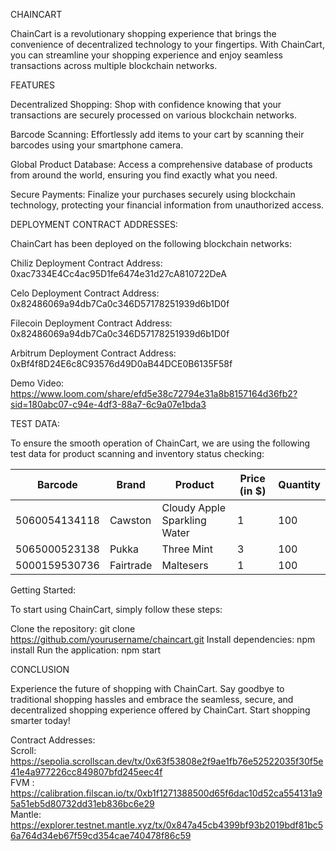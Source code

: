 CHAINCART

ChainCart is a revolutionary shopping experience that brings the convenience of decentralized technology to your fingertips. With ChainCart, you can streamline your shopping experience and enjoy seamless transactions across multiple blockchain networks.

FEATURES

Decentralized Shopping: Shop with confidence knowing that your transactions are securely processed on various blockchain networks.

Barcode Scanning: Effortlessly add items to your cart by scanning their barcodes using your smartphone camera.

Global Product Database: Access a comprehensive database of products from around the world, ensuring you find exactly what you need.

Secure Payments: Finalize your purchases securely using blockchain technology, protecting your financial information from unauthorized access.

DEPLOYMENT CONTRACT ADDRESSES:

ChainCart has been deployed on the following blockchain networks:

Chiliz Deployment Contract Address: 0xac7334E4Cc4ac95D1fe6474e31d27cA810722DeA


Celo Deployment Contract Address: 0x82486069a94db7Ca0c346D57178251939d6b1D0f


Filecoin Deployment Contract Address: 0x82486069a94db7Ca0c346D57178251939d6b1D0f


Arbitrum Deployment Contract Address: 0xBf4f8D24E6c8C93576d49D0aB44DCE0B6135F58f

Demo Video: https://www.loom.com/share/efd5e38c72794e31a8b8157164d36fb2?sid=180abc07-c94e-4df3-88a7-6c9a07e1bda3

TEST DATA:

To ensure the smooth operation of ChainCart, we are using the following test data for product scanning and inventory status checking:

| Barcode      | Brand       | Product                   | Price (in $) | Quantity |
|--------------|-------------|---------------------------|--------------|----------|
| 5060054134118 | Cawston     | Cloudy Apple Sparkling Water | 1        | 100      |
| 5065000523138 | Pukka       | Three Mint                | 3           | 100      |
| 5000159530736 | Fairtrade   | Maltesers                 | 1           | 100      |

Getting Started:

To start using ChainCart, simply follow these steps:

Clone the repository: git clone https://github.com/yourusername/chaincart.git
Install dependencies: npm install
Run the application: npm start

CONCLUSION

Experience the future of shopping with ChainCart. Say goodbye to traditional shopping hassles and embrace the seamless, secure, and decentralized shopping experience offered by ChainCart. Start shopping smarter today!


Contract Addresses: <br/>
Scroll: https://sepolia.scrollscan.dev/tx/0x63f53808e2f9ae1fb76e52522035f30f5e41e4a977226cc849807bfd245eec4f <br/>
FVM : https://calibration.filscan.io/tx/0xb1f1271388500d65f6dac10d52ca554131a95a51eb5d80732dd31eb836bc6e29 <br/>
Mantle: https://explorer.testnet.mantle.xyz/tx/0x847a45cb4399bf93b2019bdf81bc56a764d34eb67f59cd354cae740478f86c59 <br/>

